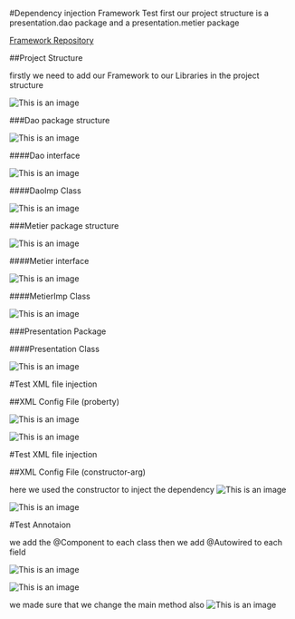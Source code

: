 #Dependency injection Framework Test
first our project structure is a presentation.dao package and a presentation.metier package

[Framework Repository ](https://github.com/yasinkabboura/YasinKabbouraJ2e/tree/main/YasinIoCMiniFramework)

##Project Structure

firstly we need to add our Framework to our Libraries in the project structure

![This is an image](Images/1.PNG)


###Dao package structure

![This is an image](Images/2.PNG)

####Dao interface

![This is an image](Images/3.PNG)

####DaoImp Class

![This is an image](Images/4.PNG)

###Metier package structure

![This is an image](Images/5.PNG)

####Metier interface

![This is an image](Images/6.PNG)

####MetierImp Class

![This is an image](Images/7.PNG)

###Presentation Package

####Presentation Class

![This is an image](Images/8.PNG)


#Test XML file injection

##XML Config File (proberty)

![This is an image](Images/9.PNG)

![This is an image](Images/10.PNG)


#Test XML file injection

##XML Config File (constructor-arg)

here we used the constructor to inject the dependency
![This is an image](Images/11.PNG)

![This is an image](Images/12.PNG)

#Test Annotaion

we add the @Component to each class
then we add  @Autowired to each field

![This is an image](Images/13.PNG)

![This is an image](Images/15.PNG)


we made sure that we change the main method also
![This is an image](Images/16.PNG)







